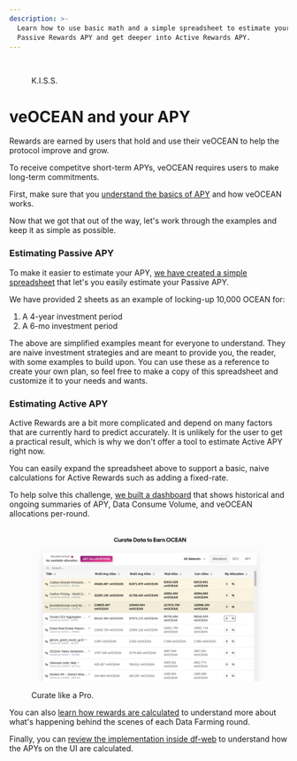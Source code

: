 ```yaml
---
description: >-
  Learn how to use basic math and a simple spreadsheet to estimate your
  Passive Rewards APY and get deeper into Active Rewards APY.
---
```


<figure><img src="../../.gitbook/assets/gif/mafs.gif" alt=""><figcaption><p>K.I.S.S.</p></figcaption></figure>

# veOCEAN and your APY

Rewards are earned by users that hold and use their veOCEAN to help the protocol improve and grow.  

To receive competitve short-term APYs, veOCEAN requires users to make long-term commitments.

First, make sure that you [understand the basics of APY](../df-veocean.md#veocean-and-your-apy) and how veOCEAN works.

Now that we got that out of the way, let's work through the examples and keep it as simple as possible.

### Estimating Passive APY

To make it easier to estimate your APY, [we have created a simple spreadsheet](https://docs.google.com/spreadsheets/d/1zzuW5pBbX6j6hZL_XtJDtSR2-rDHa_LGOEwgoQ4D8lk/edit?usp=sharing) that let's you easily estimate your Passive APY.

We have provided 2 sheets as an example of locking-up 10,000 OCEAN for:
1. A 4-year investment period
2. A 6-mo investment period

The above are simplified examples meant for everyone to understand. They are naive investment strategies and are meant to provide you, the reader, with some examples to build upon. You can use these as a reference to create your own plan, so feel free to make a copy of this spreadsheet and customize it to your needs and wants.

### Estimating Active APY

Active Rewards are a bit more complicated and depend on many factors that are currently hard to predict accurately. It is unlikely for the user to get a practical result, which is why we don't offer a tool to estimate Active APY right now.

You can easily expand the spreadsheet above to support a basic, naive calculations for Active Rewards such as adding a fixed-rate.

To help solve this challenge, [we built a dashboard](https://df.oceandao.org/volume-df) that shows historical and ongoing summaries of APY, Data Consume Volume, and veOCEAN allocations per-round.

<figure><img src="../../.gitbook/assets/data-farming/curate-datasets.png" alt=""><figcaption><p>Curate like a Pro.</p></figcaption></figure>

You can also [learn how rewards are calculated](../df-volumedf.md#how-rewards-are-calculated) to understand more about what's happening behind the scenes of each Data Farming round.

Finally, you can [review the implementation inside df-web](https://github.com/oceanprotocol/df-web/blob/main/src/utils/rewards.js) to understand how the APYs on the UI are calculated.